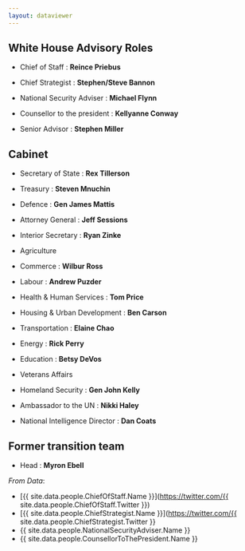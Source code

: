 ```yaml
---
layout: dataviewer
---
```


## White House Advisory Roles

- Chief of Staff : **Reince Priebus**
- Chief Strategist : **Stephen/Steve Bannon**
- National Security Adviser : **Michael Flynn**
- Counsellor to the president : **Kellyanne Conway**

- Senior Advisor : **Stephen Miller** 

## Cabinet

- Secretary of State : **Rex Tillerson**
- Treasury : **Steven Mnuchin**
- Defence : **Gen James Mattis**
- Attorney General : **Jeff Sessions**
- Interior Secretary : **Ryan Zinke**
- Agriculture
- Commerce : **Wilbur Ross**
- Labour : **Andrew Puzder**
- Health & Human Services : **Tom Price**
- Housing & Urban Development : **Ben Carson**
- Transportation : **Elaine Chao**
- Energy : **Rick Perry**
- Education : **Betsy DeVos**
- Veterans Affairs
- Homeland Security : **Gen John Kelly**

- Ambassador to the UN : **Nikki Haley**

- National Intelligence Director : **Dan Coats**

## Former transition team

- Head : **Myron Ebell** 

*From Data*:

- [{{ site.data.people.ChiefOfStaff.Name }}](https://twitter.com/{{ site.data.people.ChiefOfStaff.Twitter }})
- [{{ site.data.people.ChiefStrategist.Name }}](https://twitter.com/{{ site.data.people.ChiefStrategist.Twitter }}
- {{ site.data.people.NationalSecurityAdviser.Name }}
- {{ site.data.people.CounsellorToThePresident.Name }}

